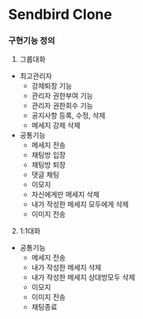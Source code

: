 # Sendbird Clone

### 구현기능 정의  
1. 그룹대화  
  - 최고관리자  
    + 강제퇴장 기능  
    + 관리자 권한부여 기능  
    + 관리자 권한회수 기능  
    + 공지사항 등록, 수정, 삭제  
    + 메세지 강제 삭제  
  - 공통기능  
    + 메세지 전송  
    + 채팅방 입장  
    + 채팅방 퇴장  
    + 댓글 채팅  
    + 이모지  
    + 자신에게만 메세지 삭제  
    + 내가 작성한 메세지 모두에게 삭제  
    + 이미지 전송  
  
2. 1:1대화
  - 공통기능  
    + 메세지 전송  
    + 내가 작성한 메세지 삭제  
    + 내가 작성한 메세지 상대방모두 삭제  
    + 이모지  
    + 이미지 전송  
    + 채팅종료
